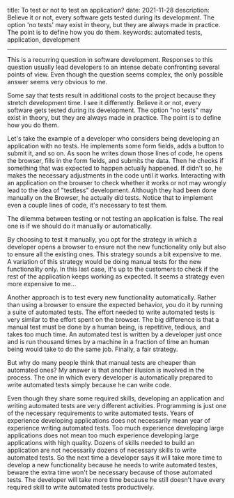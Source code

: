 title: To test or not to test an application?
date: 2021-11-28
description: Believe it or not, every software gets tested during its development. The option 'no tests' may exist in theory, but they are always made in practice. The point is to define how you do them.
keywords: automated tests, application, development

---

This is a recurring question in software development. Responses to this question usually lead developers to an intense debate confronting several points of view. Even though the question seems complex, the only possible answer seems very obvious to me.

Some say that tests result in additional costs to the project because they stretch development time. I see it differently. Believe it or not, every software gets tested during its development. The option "no tests" may exist in theory, but they are always made in practice. The point is to define how you do them.

Let's take the example of a developer who considers being developing an application with no tests. He implements some form fields, adds a button to submit it, and so on. As soon he writes down those lines of code, he opens the browser, fills in the form fields, and submits the data. Then he checks if something that was expected to happen actually happened. If didn't so, he makes the necessary adjustments in the code until it works. Interacting with an application on the browser to check whether it works or not may wrongly lead to the idea of "testless" development. Although they had been done manually on the Browser, he actually did tests. Notice that to implement even a couple lines of code, it's necessary to test them.

The dilemma between testing or not testing an application is false. The real one is if we should do it manually or automatically.

By choosing to test it manually, you opt for the strategy in which a developer opens a browser to ensure not the new functionality only but also to ensure all the existing ones. This strategy sounds a bit expensive to me. A variation of this strategy would be doing manual tests for the new functionality only. In this last case, it's up to the customers to check if the rest of the application keeps working as expected. It seems a strategy even more expensive to me...

Another approach is to test every new functionality automatically. Rather than using a browser to ensure the expected behavior, you do it by running a suite of automated tests. The effort needed to write automated tests is very similar to the effort spent on the browser. The big difference is that a manual test must be done by a human being, is repetitive, tedious, and takes too much time. An automated test is written by a developer just once and is run thousand times by a machine in a fraction of time an human being would take to do the same job. Finally, a fair strategy.

But why do many people think that manual tests are cheaper than automated ones? My answer is that another illusion is involved in the process. The one in which every developer is automatically prepared to write automated tests simply because he can write code.

Even though they share some required skills, developing an application and writing automated tests are very different activities. Programming is just one of the necessary requirements to write automated tests. Years of experience developing applications does not necessarily mean year of experience writing automated tests. Too much experience developing large applications does not mean too much experience developing large applications with high quality. Dozens of skills needed to build an application are not necessarily dozens of necessary skills to write automated tests. So the next time a developer says it will take more time to develop a new functionality because he needs to write automated testes, beware the extra time won't be necessary because of those automated tests. The developer will take more time because he still doesn't have every required skill to write automated tests productively.
